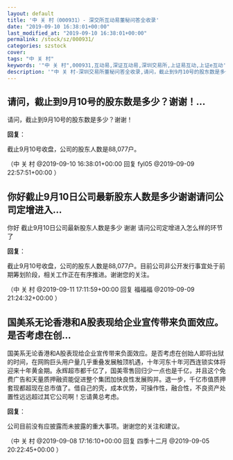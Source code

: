 ```yaml
---
layout: default
title: '中 关 村（000931）- 深交所互动易董秘问答全收录'
date: "2019-09-10 16:38:01+00:00"
last_modified_at: "2019-09-10 16:38:01+00:00"
permalink: /stock/sz/000931/
categories: szstock
cover: 
tags: "中 关 村"
keywords: '"中 关 村",000931,互动易,深证互动易,深圳交易所,上证易互动,上证e互动'
description: '"中 关 村-深圳交易所董秘问答全收录,请问，截止到9月10号的股东数是多少？谢谢！"'
---
```


## 请问，截止到9月10号的股东数是多少？谢谢！...

请问，截止到9月10号的股东数是多少？谢谢！

**回复**：

截止9月10号收盘，公司的股东人数是88,077户。 

（中 关 村  @2019-09-10 16:38:01+00:00 回复 fyl05  @2019-09-09 22:57:51+00:00 ）

## 你好截止9月10日公司最新股东人数是多少谢谢请问公司定增进入...

你好 截止9月10日公司最新股东人数是多少 谢谢 请问公司定增进入怎么样的环节了

**回复**：

截止9月10号收盘，公司的股东人数是88,077户。目前公司非公开发行事宜处于前期筹划阶段，相关工作正在有序推进。谢谢您的关注。 

（中 关 村  @2019-09-11 17:11:59+00:00 回复 福福福  @2019-09-09 21:24:32+00:00 ）

## 国美系无论香港和A股表现给企业宣传带来负面效应。是否考虑在创...

国美系无论香港和A股表现给企业宣传带来负面效应。是否考虑在创始人即将出狱的时间，在网购巨头用户量几乎重叠发展触顶机遇，十年河东十年河西连锁实体将迎来十年黄金期。永辉超市都千亿了，国美零售回归少一点也是千亿，并且这个免费广告和天量质押融资能促进整个集团加快良性发展购并。退一步，千亿市值质押套现都超现在总市值了。借自己的壳，成本优势，可操作性，融合性，不良资产处置性远远超过其它公司啊！忘请黄总考虑。

**回复**：

公司目前没有应披露而未披露的重大事项。谢谢您的关注和建议。 

（中 关 村  @2019-09-08 17:16:10+00:00 回复 四季十二月  @2019-09-05 20:22:45+00:00 ）

